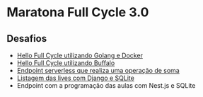 # Maratona Full Cycle 3.0

## Desafios

* [Hello Full Cycle utilizando Golang e Docker](https://github.com/mdcj1234/maratona-fullcycle3/tree/master/desafio01)
* [Hello Full Cycle utilizando Buffalo](https://github.com/mdcj1234/maratona-fullcycle3/tree/master/desafio02)
* [Endpoint serverless que realiza uma operação de soma](https://github.com/mdcj1234/maratona-fullcycle3/tree/master/desafio03)
* [Listagem das lives com Django e SQLite](https://github.com/mdcj1234/maratona-fullcycle3/tree/master/desafio04)
* Endpoint com a programação das aulas com Nest.js e SQLite
